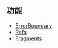 ## 功能

- [ErrorBoundary](./src/components/ErrorBoundary.js)
- [Refs](./src/pages/Refs.js)
- [Fragments](./src/pages/Fragments.js)
